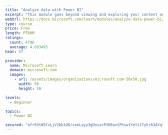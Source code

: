 ```yaml
---
title: "Analyze data with Power BI"
excerpt: "This module goes beyond viewing and exploring your content and explains how to interact with it by working with reports and dashboards to uncover and share new business insights."
webUrl: https://docs.microsoft.com/learn/modules/analyze-data-power-bi/
type: course
price: Free
length: PT60M
ratings:
  count: 4796
  average: 4.693495
heat: 57

provider:
  name: Microsoft Learn
  domain: microsoft.com
  images:
    - url: /assets/images/organizations/microsoft.com-50x50.jpg
      width: 50
      height: 50

levels:
  - Beginner

topics:
  - Power BI

secured: "ofr93tW5CxLjV2bb1Q6/seeLayy3gDosa+PVHEwvtPhsw1YmYitTyhrA3AYqYRtQbmlOFaRNDUAx+/ZL8KjTWLBOgvDGCMeClpB6VsMvCqNMoFLI9LTHoe/IthufO60SMSzFLxHaUHtpNFDhZEm8qTYksu1190QS4QSQQ+pmmAEHszgYR0nT+0mkq9r1l1rBinL4CPKJ1scXtfAq8hOnIDpZ0itPRdZjLIqRRgKpOQkJONCirSx2hz0e24ShOCJJhAye2JF+2lFyU+YVal6vn4JwetkAx/1KD6W68XdfD7Gy8JpaDmneolvBapiVAvLbDXSdqvWf4TIcqPUM33DH54v94E6g/UOnuyQ+RN1dAg43jHqUkoV2Oxxz0QuMwgIM2nple5T8qwmUS7VoFpidE2JrUQBWQwrcamIp2KyoNSA=;O8AHSm5FrlEN546Pwf6eIw=="
---
```


